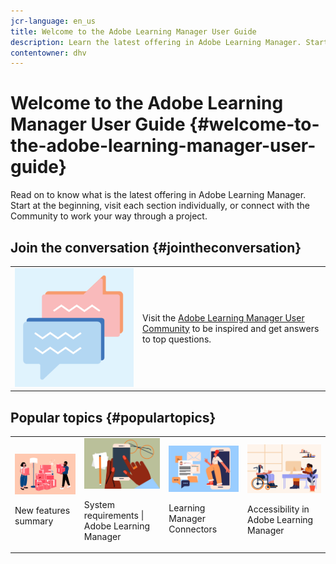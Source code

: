 ```yaml
---
jcr-language: en_us
title: Welcome to the Adobe Learning Manager User Guide
description: Learn the latest offering in Adobe Learning Manager. Start at the beginning, visit each section individually, or connect with the Community to work your way through a project.
contentowner: dhv
---
```


# Welcome to the Adobe Learning Manager User Guide {#welcome-to-the-adobe-learning-manager-user-guide}

Read on to know what is the latest offering in Adobe Learning Manager. Start at the beginning, visit each section individually, or connect with the Community to work your way through a project.

## Join the conversation {#jointheconversation}

<table>
 <tbody>
  <tr> 
   <td><img src="assets/community.png"></td> 
   <td><p>Visit the <a disablelinktracking="false" href="https://community.adobe.com/t5/adobe-learning-manager/ct-p/ct-captivate-prime?page=1&amp;sort=latest_replies&amp;lang=all&amp;tabid=all">Adobe Learning Manager User Community</a> to be inspired and get answers to top questions.<br></p></td> 
  </tr> 
 </tbody>
</table>

## Popular topics {#populartopics}

<table>
 <tbody>
  <tr>
   <td><img src="assets/prime-new.jpeg"><p>New features summary</p><a href="whats-new.md"></a></td>
   <td><img src="assets/prime-reqs.jpeg"><p>System requirements | Adobe Learning Manager</p><a href="system-requirements.md"></a></td>
   <td><img src="assets/prime-connector.jpeg"><p>Learning Manager Connectors</p><a href="integration-admin/feature-summary/connectors.md"></a></td>
   <td><img src="assets/prime-accessibility.jpeg"><p>Accessibility in Adobe Learning Manager</p><a href="accessibility-learning-manager.md"></a></td>
  </tr>
 </tbody>
</table>

